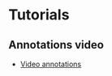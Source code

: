 # Tutorials 

## Annotations video

  *  [Video annotations](annotations_video/video_annotations/chapter.md)
  